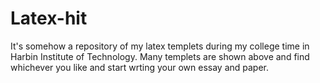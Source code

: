 # Latex-hit
It's somehow a repository of my latex templets during my college time in Harbin Institute of Technology.
Many templets are shown above and find whichever you like and start wrting your own essay and paper.
